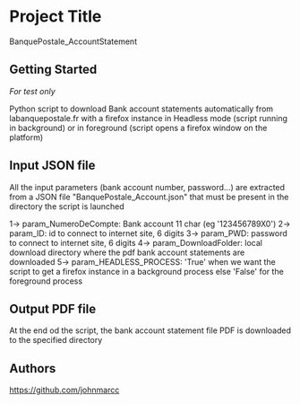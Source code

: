 # Project Title
BanquePostale_AccountStatement

## Getting Started

*For test only*

Python script to download Bank account statements automatically from labanquepostale.fr with a firefox instance in Headless mode (script running in background) or in foreground (script opens a firefox window on the platform)

## Input JSON file
All the input parameters (bank account number, password...) are extracted from a JSON file "BanquePostale_Account.json" that must be present in the directory the script is launched

1-> param_NumeroDeCompte: Bank account 11 char (eg '123456789X0')
2-> param_ID: id to connect to internet site, 6 digits
3-> param_PWD: password to connect to internet site, 6 digits
4-> param_DownloadFolder: local download directory where the pdf bank account statements are downloaded
5-> param_HEADLESS_PROCESS: 'True' when we want the script to get a firefox instance in a background process else 'False' for the foreground process

## Output PDF file
At the end od the script, the bank account statement file PDF is downloaded to the specified directory

## Authors

https://github.com/johnmarcc
